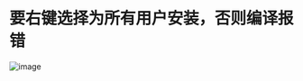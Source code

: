# 要右键选择为所有用户安装，否则编译报错
![image](https://github.com/neumason/DLNU/assets/18734032/7ac22171-fa23-4634-a359-1e8b45274bcc)
